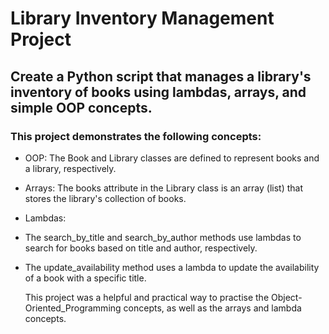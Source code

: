 # Library Inventory Management Project 
## Create a Python script that manages a library's inventory of books using lambdas, arrays, and simple OOP concepts.

### This project demonstrates the following concepts:

- OOP: The Book and Library classes are defined to represent books and a library, respectively.
- Arrays: The books attribute in the Library class is an array (list) that stores the library's collection of books.
- Lambdas:
- The search_by_title and search_by_author methods use lambdas to search for books based on title and author, respectively.
- The update_availability method uses a lambda to update the availability of a book with a specific title.

  This project was a helpful and practical way to practise the Object-Oriented_Programming concepts, as well as the arrays and lambda concepts.
